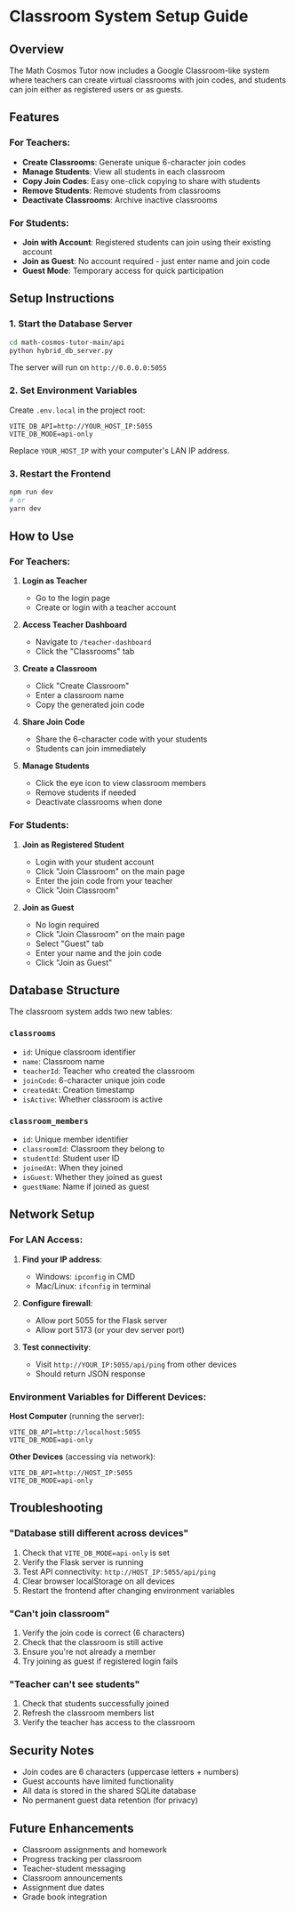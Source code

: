 # Classroom System Setup Guide

## Overview
The Math Cosmos Tutor now includes a Google Classroom-like system where teachers can create virtual classrooms with join codes, and students can join either as registered users or as guests.

## Features

### For Teachers:
- **Create Classrooms**: Generate unique 6-character join codes
- **Manage Students**: View all students in each classroom
- **Copy Join Codes**: Easy one-click copying to share with students
- **Remove Students**: Remove students from classrooms
- **Deactivate Classrooms**: Archive inactive classrooms

### For Students:
- **Join with Account**: Registered students can join using their existing account
- **Join as Guest**: No account required - just enter name and join code
- **Guest Mode**: Temporary access for quick participation

## Setup Instructions

### 1. Start the Database Server
```bash
cd math-cosmos-tutor-main/api
python hybrid_db_server.py
```
The server will run on `http://0.0.0.0:5055`

### 2. Set Environment Variables
Create `.env.local` in the project root:
```env
VITE_DB_API=http://YOUR_HOST_IP:5055
VITE_DB_MODE=api-only
```
Replace `YOUR_HOST_IP` with your computer's LAN IP address.

### 3. Restart the Frontend
```bash
npm run dev
# or
yarn dev
```

## How to Use

### For Teachers:

1. **Login as Teacher**
   - Go to the login page
   - Create or login with a teacher account

2. **Access Teacher Dashboard**
   - Navigate to `/teacher-dashboard`
   - Click the "Classrooms" tab

3. **Create a Classroom**
   - Click "Create Classroom"
   - Enter a classroom name
   - Copy the generated join code

4. **Share Join Code**
   - Share the 6-character code with your students
   - Students can join immediately

5. **Manage Students**
   - Click the eye icon to view classroom members
   - Remove students if needed
   - Deactivate classrooms when done

### For Students:

1. **Join as Registered Student**
   - Login with your student account
   - Click "Join Classroom" on the main page
   - Enter the join code from your teacher
   - Click "Join Classroom"

2. **Join as Guest**
   - No login required
   - Click "Join Classroom" on the main page
   - Select "Guest" tab
   - Enter your name and the join code
   - Click "Join as Guest"

## Database Structure

The classroom system adds two new tables:

### `classrooms`
- `id`: Unique classroom identifier
- `name`: Classroom name
- `teacherId`: Teacher who created the classroom
- `joinCode`: 6-character unique join code
- `createdAt`: Creation timestamp
- `isActive`: Whether classroom is active

### `classroom_members`
- `id`: Unique member identifier
- `classroomId`: Classroom they belong to
- `studentId`: Student user ID
- `joinedAt`: When they joined
- `isGuest`: Whether they joined as guest
- `guestName`: Name if joined as guest

## Network Setup

### For LAN Access:
1. **Find your IP address**:
   - Windows: `ipconfig` in CMD
   - Mac/Linux: `ifconfig` in terminal

2. **Configure firewall**:
   - Allow port 5055 for the Flask server
   - Allow port 5173 (or your dev server port)

3. **Test connectivity**:
   - Visit `http://YOUR_IP:5055/api/ping` from other devices
   - Should return JSON response

### Environment Variables for Different Devices:

**Host Computer** (running the server):
```env
VITE_DB_API=http://localhost:5055
VITE_DB_MODE=api-only
```

**Other Devices** (accessing via network):
```env
VITE_DB_API=http://HOST_IP:5055
VITE_DB_MODE=api-only
```

## Troubleshooting

### "Database still different across devices"
1. Check that `VITE_DB_MODE=api-only` is set
2. Verify the Flask server is running
3. Test API connectivity: `http://HOST_IP:5055/api/ping`
4. Clear browser localStorage on all devices
5. Restart the frontend after changing environment variables

### "Can't join classroom"
1. Verify the join code is correct (6 characters)
2. Check that the classroom is still active
3. Ensure you're not already a member
4. Try joining as guest if registered login fails

### "Teacher can't see students"
1. Check that students successfully joined
2. Refresh the classroom members list
3. Verify the teacher has access to the classroom

## Security Notes

- Join codes are 6 characters (uppercase letters + numbers)
- Guest accounts have limited functionality
- All data is stored in the shared SQLite database
- No permanent guest data retention (for privacy)

## Future Enhancements

- Classroom assignments and homework
- Progress tracking per classroom
- Teacher-student messaging
- Classroom announcements
- Assignment due dates
- Grade book integration

